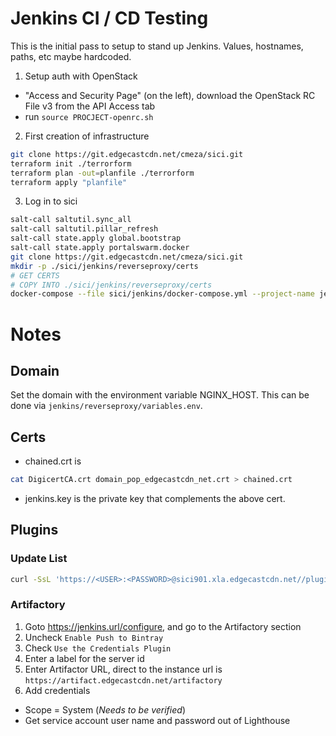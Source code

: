 # Jenkins CI / CD Testing

This is the initial pass to setup to stand up Jenkins.
Values, hostnames, paths, etc maybe hardcoded.

1. Setup auth with OpenStack
  * "Access and Security Page" (on the left), download the OpenStack RC File v3 from the API Access tab
  * run `source PROCJECT-openrc.sh`
2. First creation of infrastructure
```sh
git clone https://git.edgecastcdn.net/cmeza/sici.git
terraform init ./terrorform
terraform plan -out=planfile ./terrorform
terraform apply "planfile"
```
3. Log in to sici
```sh
salt-call saltutil.sync_all
salt-call saltutil.pillar_refresh
salt-call state.apply global.bootstrap
salt-call state.apply portalswarm.docker
git clone https://git.edgecastcdn.net/cmeza/sici.git
mkdir -p ./sici/jenkins/reverseproxy/certs
# GET CERTS
# COPY INTO ./sici/jenkins/reverseproxy/certs
docker-compose --file sici/jenkins/docker-compose.yml --project-name jenkins up -d
```

# Notes

## Domain

Set the domain with the environment variable NGINX_HOST. This can be done via `jenkins/reverseproxy/variables.env`.

## Certs

* chained.crt is

```sh
cat DigicertCA.crt domain_pop_edgecastcdn_net.crt > chained.crt
```

* jenkins.key is the private key that complements the above cert.

## Plugins

### Update List

```sh
curl -SsL 'https://<USER>:<PASSWORD>@sici901.xla.edgecastcdn.net//pluginManager/api/xml?depth=1&xpath=/*/*/shortName|/*/*/version&wrapper=plugins' | perl -pe 's/.*?<shortName>([\w-]+).*?<version>([^<]+)()(<\/\w+>)+/\1 \2\n/g'|sed 's/ /:/' | sort > jenkins/master/plugins.txt
```

### Artifactory

1. Goto https://jenkins.url/configure, and go to the Artifactory section
2. Uncheck `Enable Push to Bintray`
3. Check `Use the Credentials Plugin`
4. Enter a label for the server id
5. Enter Artifactor URL, direct to the instance url is `https://artifact.edgecastcdn.net/artifactory`
6. Add credentials
  * Scope = System (*Needs to be verified*)
  * Get service account user name and password out of Lighthouse
